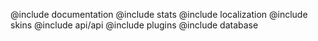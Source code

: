 @include documentation
@include stats
@include localization
@include skins
@include api/api
@include plugins
@include database
